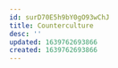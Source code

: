 ```yaml
---
id: surD70E5h9bY0gO93wChJ
title: Counterculture
desc: ''
updated: 1639762693866
created: 1639762693866
---
```


